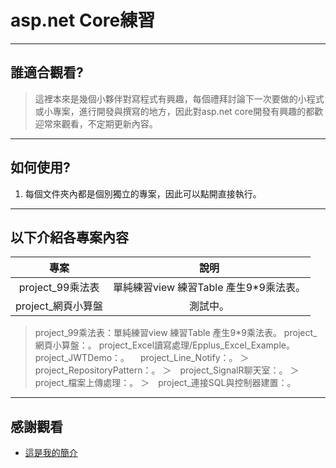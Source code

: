 # asp.net Core練習

----
## 誰適合觀看?


> 這裡本來是幾個小夥伴對寫程式有興趣，每個禮拜討論下一次要做的小程式或小專案，進行開發與撰寫的地方，因此對asp.net core開發有興趣的都歡迎常來觀看，不定期更新內容。

----
## 如何使用?
1. 每個文件夾內都是個別獨立的專案，因此可以點開直接執行。


----
## 以下介紹各專案內容
| 專案 | 說明|
|  :---:       |     :---:      |
|project_99乘法表   | 單純練習view 練習Table 產生9*9乘法表。    |
| project_網頁小算盤    | 測試中。       |


> project_99乘法表：單純練習view 練習Table 產生9*9乘法表。
> project_網頁小算盤：。
> project_Excel讀寫處理/Epplus_Excel_Example。
> project_JWTDemo：。
>　project_Line_Notify：。
＞　project_RepositoryPattern：。
＞　project_SignalR聊天室：。
＞　project_檔案上傳處理：。
＞　project_連接SQL與控制器建置：。

----
## 感謝觀看
* [這是我的簡介](https://heartlikebread.github.io/Heartlikebread/PersonalWorks/index.html)
